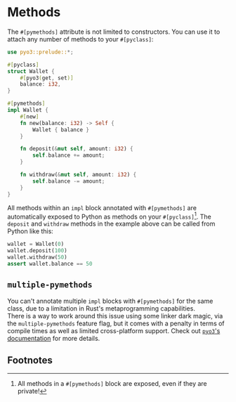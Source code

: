# Methods

The `#[pymethods]` attribute is not limited to constructors. You can use it to attach any number of methods to your `#[pyclass]`:

```rust
use pyo3::prelude::*;

#[pyclass]
struct Wallet {
    #[pyo3(get, set)]
    balance: i32,
}

#[pymethods]
impl Wallet {
    #[new]
    fn new(balance: i32) -> Self {
        Wallet { balance }
    }

    fn deposit(&mut self, amount: i32) {
        self.balance += amount;
    }

    fn withdraw(&mut self, amount: i32) {
        self.balance -= amount;
    }
}
```

All methods within an `impl` block annotated with `#[pymethods]` are automatically exposed to Python as methods on
your `#[pyclass]`[^visibility]. The `deposit` and `withdraw` methods in the example above can be called from Python like this:

```python
wallet = Wallet(0)
wallet.deposit(100)
wallet.withdraw(50)
assert wallet.balance == 50
```

## `multiple-pymethods`

You can't annotate multiple `impl` blocks with `#[pymethods]` for the same class, due to a limitation in
Rust's metaprogramming capabilities.\
There is a way to work around this issue using some linker dark magic, via the
`multiple-pymethods` feature flag, but it comes with a penalty in terms of compile times as well as limited cross-platform support.
Check out [`pyo3`'s documentation](https://pyo3.rs/v0.22.1/class#implementation-details) for more details.

## Footnotes

[^visibility]: All methods in a `#[pymethods]` block are exposed, even if they are private!
